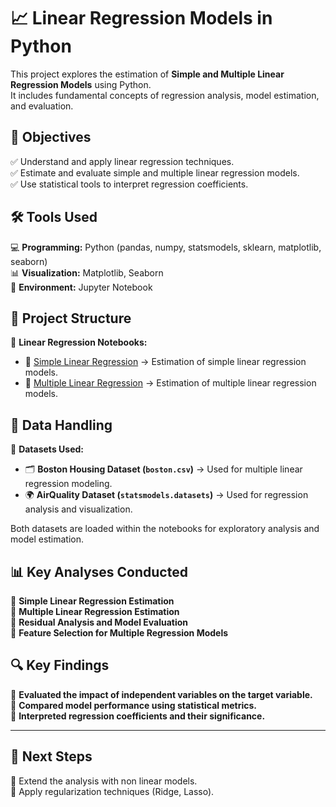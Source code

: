 # 📈 Linear Regression Models in Python

This project explores the estimation of **Simple and Multiple Linear Regression Models** using Python.  
It includes fundamental concepts of regression analysis, model estimation, and evaluation.

## 🎯 Objectives

✅ Understand and apply linear regression techniques.  
✅ Estimate and evaluate simple and multiple linear regression models.  
✅ Use statistical tools to interpret regression coefficients.  

## 🛠 Tools Used

💻 **Programming:** Python (pandas, numpy, statsmodels, sklearn, matplotlib, seaborn)  
📊 **Visualization:** Matplotlib, Seaborn  
📓 **Environment:** Jupyter Notebook  

## 📂 Project Structure

📌 **Linear Regression Notebooks:**  
- 📖 [Simple Linear Regression]([Simple_Linear_Regression.ipynb](https://github.com/JoseAuza99/data-analytics-portfolio/blob/main/Linear_Regression/Lab%203.1%20Estimaci%C3%B3n%20modelos%20de%20regresi%C3%B3n%20lineal%20simple%20en%20Python.ipynb)) → Estimation of simple linear regression models.  
- 📖 [Multiple Linear Regression](Multiple_Linear_Regression.ipynb) → Estimation of multiple linear regression models.  

## 📌 Data Handling
📂 **Datasets Used:**  
- 🗂 **Boston Housing Dataset (`boston.csv`)** → Used for multiple linear regression modeling.  
- 🌍 **AirQuality Dataset (`statsmodels.datasets`)** → Used for regression analysis and visualization.  

Both datasets are loaded within the notebooks for exploratory analysis and model estimation.
  

## 📊 Key Analyses Conducted

🔹 **Simple Linear Regression Estimation**  
🔹 **Multiple Linear Regression Estimation**  
🔹 **Residual Analysis and Model Evaluation**  
🔹 **Feature Selection for Multiple Regression Models**  

## 🔍 Key Findings

🔹 **Evaluated the impact of independent variables on the target variable.**  
🔹 **Compared model performance using statistical metrics.**  
🔹 **Interpreted regression coefficients and their significance.**  

---

## 📌 Next Steps  

🔹 Extend the analysis with non linear models.  
🔹 Apply regularization techniques (Ridge, Lasso).  
  



